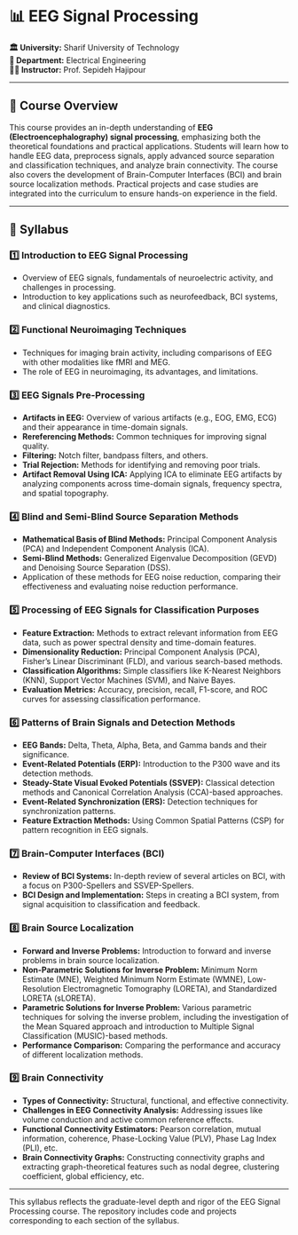# 📊 EEG Signal Processing


**🏛️ University:** Sharif University of Technology  
**🏢 Department:** Electrical Engineering  
**👩‍🏫 Instructor:** Prof. Sepideh Hajipour  

---

## 📘 Course Overview  
This course provides an in-depth understanding of **EEG (Electroencephalography) signal processing**, emphasizing both the theoretical foundations and practical applications. Students will learn how to handle EEG data, preprocess signals, apply advanced source separation and classification techniques, and analyze brain connectivity. The course also covers the development of Brain-Computer Interfaces (BCI) and brain source localization methods. Practical projects and case studies are integrated into the curriculum to ensure hands-on experience in the field.

---

## 📝 Syllabus

### 1️⃣ Introduction to EEG Signal Processing  
- Overview of EEG signals, fundamentals of neuroelectric activity, and challenges in processing.  
- Introduction to key applications such as neurofeedback, BCI systems, and clinical diagnostics.

### 2️⃣ Functional Neuroimaging Techniques  
- Techniques for imaging brain activity, including comparisons of EEG with other modalities like fMRI and MEG.  
- The role of EEG in neuroimaging, its advantages, and limitations.

### 3️⃣ EEG Signals Pre-Processing  
- **Artifacts in EEG:** Overview of various artifacts (e.g., EOG, EMG, ECG) and their appearance in time-domain signals.  
- **Rereferencing Methods:** Common techniques for improving signal quality.  
- **Filtering:** Notch filter, bandpass filters, and others.  
- **Trial Rejection:** Methods for identifying and removing poor trials.  
- **Artifact Removal Using ICA:** Applying ICA to eliminate EEG artifacts by analyzing components across time-domain signals, frequency spectra, and spatial topography.

### 4️⃣ Blind and Semi-Blind Source Separation Methods  
- **Mathematical Basis of Blind Methods:** Principal Component Analysis (PCA) and Independent Component Analysis (ICA).  
- **Semi-Blind Methods:** Generalized Eigenvalue Decomposition (GEVD) and Denoising Source Separation (DSS).  
- Application of these methods for EEG noise reduction, comparing their effectiveness and evaluating noise reduction performance.

### 5️⃣ Processing of EEG Signals for Classification Purposes  
- **Feature Extraction:** Methods to extract relevant information from EEG data, such as power spectral density and time-domain features.  
- **Dimensionality Reduction:** Principal Component Analysis (PCA), Fisher’s Linear Discriminant (FLD), and various search-based methods.  
- **Classification Algorithms:** Simple classifiers like K-Nearest Neighbors (KNN), Support Vector Machines (SVM), and Naive Bayes.  
- **Evaluation Metrics:** Accuracy, precision, recall, F1-score, and ROC curves for assessing classification performance.

### 6️⃣ Patterns of Brain Signals and Detection Methods  
- **EEG Bands:** Delta, Theta, Alpha, Beta, and Gamma bands and their significance.  
- **Event-Related Potentials (ERP):** Introduction to the P300 wave and its detection methods.  
- **Steady-State Visual Evoked Potentials (SSVEP):** Classical detection methods and Canonical Correlation Analysis (CCA)-based approaches.  
- **Event-Related Synchronization (ERS):** Detection techniques for synchronization patterns.  
- **Feature Extraction Methods:** Using Common Spatial Patterns (CSP) for pattern recognition in EEG signals.

### 7️⃣ Brain-Computer Interfaces (BCI)  
- **Review of BCI Systems:** In-depth review of several articles on BCI, with a focus on P300-Spellers and SSVEP-Spellers.  
- **BCI Design and Implementation:** Steps in creating a BCI system, from signal acquisition to classification and feedback.

### 8️⃣ Brain Source Localization  
- **Forward and Inverse Problems:** Introduction to forward and inverse problems in brain source localization.  
- **Non-Parametric Solutions for Inverse Problem:** Minimum Norm Estimate (MNE), Weighted Minimum Norm Estimate (WMNE), Low-Resolution Electromagnetic Tomography (LORETA), and Standardized LORETA (sLORETA).  
- **Parametric Solutions for Inverse Problem:** Various parametric techniques for solving the inverse problem, including the investigation of the Mean Squared approach and introduction to Multiple Signal Classification (MUSIC)-based methods.  
- **Performance Comparison:** Comparing the performance and accuracy of different localization methods.

### 9️⃣ Brain Connectivity  
- **Types of Connectivity:** Structural, functional, and effective connectivity.  
- **Challenges in EEG Connectivity Analysis:** Addressing issues like volume conduction and active common reference effects.  
- **Functional Connectivity Estimators:** Pearson correlation, mutual information, coherence, Phase-Locking Value (PLV), Phase Lag Index (PLI), etc.  
- **Brain Connectivity Graphs:** Constructing connectivity graphs and extracting graph-theoretical features such as nodal degree, clustering coefficient, global efficiency, etc.

---

This syllabus reflects the graduate-level depth and rigor of the EEG Signal Processing course. The repository includes code and projects corresponding to each section of the syllabus.
